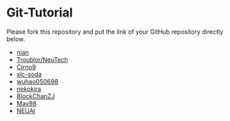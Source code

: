 # Git-Tutorial
Please fork this repository and put the link of your GitHub repository directly below.  

* [nian](https://github.com/whoisnian/test)  
* [Troublor/NeuTech](https://github.com/Troublor/NeuTech)
* [Cirno9](https://github.com/Master2572/Git-Tutorial)
* [xlc-soda](https://github.com/xlc-soda/neu_tech)
* [wuhao050698](https://github.com/wuhao050698/gittest)
* [nekokira](https://github.com/Nekokir/Git)
* [BlockChanZJ](https://github.com/NEU20161241/Git-Tutorial)
* [May98](https://github.com/May98/learngit)
* [NEUAI](https://github.com/NEUAI/try-git)
